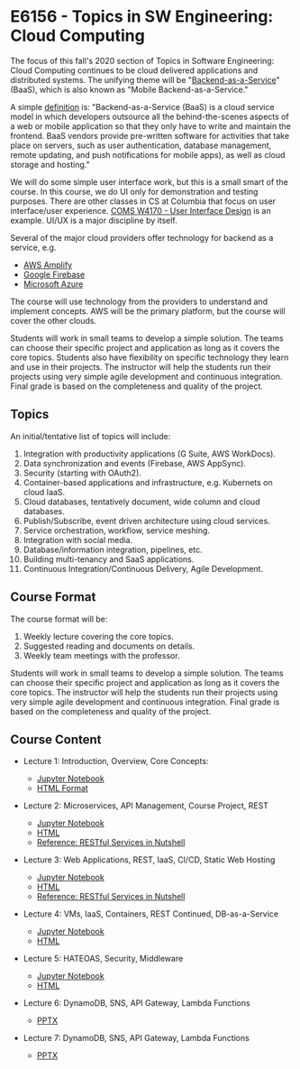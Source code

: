 
# E6156 - Topics in SW Engineering: Cloud Computing

The focus of  this fall's 2020 section of Topics in Software Engineering: Cloud Computing continues
to be cloud delivered applications and distributed systems. The unifying theme will
be "[Backend-as-a-Service](https://en.wikipedia.org/wiki/Mobile_backend_as_a_service)" (BaaS),
which is also known as "Mobile Backend-as-a-Service." 

A simple [definition](https://www.cloudflare.com/learning/serverless/glossary/backend-as-a-service-baas/) is:
"Backend-as-a-Service (BaaS) is a cloud service model in which
developers outsource all the behind-the-scenes aspects of a web or mobile application
so that they only have to write and maintain the frontend.
BaaS vendors provide pre-written software for activities that take place on servers,
such as user authentication, database management, remote updating, and push notifications
for mobile apps), as well as cloud storage and hosting." 

We will do some simple user interface work, but this is a small smart of the course.
In this course, we do UI only for demonstration and testing purposes. There are other classes in CS at Columbia
that focus on user interface/user experience.
[COMS W4170 - User Interface Design](http://coms4170.cs.columbia.edu/2020-spring/) is an example.
UI/UX is a major discipline by itself.

Several of the major cloud providers offer technology for backend as a service, e.g.
- [AWS Amplify](https://aws.amazon.com/amplify/)
- [Google Firebase](https://firebase.google.com/)
- [Microsoft Azure](https://azure.microsoft.com/en-us/solutions/mobile/)

The course will use technology from the providers to understand and implement concepts. AWS will be the primary
platform, but the course will cover the other clouds.

Students will work in small teams to develop a simple solution. The teams can choose their specific
project and application as long as it covers the core topics. Students also have flexibility on
specific technology they learn and use in their projects. The instructor will
help the students run their projects using very simple agile development and
continuous integration. Final grade is based on the completeness and quality of the project.


## Topics


An initial/tentative list of topics will include:
1. Integration with productivity applications (G Suite, AWS WorkDocs).
2. Data synchronization and events (Firebase, AWS AppSync).
3. Security (starting with OAuth2).
4. Container-based applications and infrastructure, e.g. Kubernets on cloud IaaS.
5. Cloud databases, tentatively document, wide column and cloud databases.
6. Publish/Subscribe, event driven architecture using cloud services.
7. Service orchestration, workflow, service meshing.
8. Integration with social media.
9. Database/information integration, pipelines, etc.
10. Building multi-tenancy and SaaS applications.
11. Continuous Integration/Continuous Delivery, Agile Development.

## Course Format


The course format will be:
1. Weekly lecture covering the core topics.
2. Suggested reading and documents on details.
3. Weekly team meetings with the professor.


Students will work in small teams to develop a simple solution. The teams can choose their 
specific project and application as long as it covers the core topics. The instructor will 
help the students run their projects using very simple agile development and continuous integration. 
Final grade is based on the completeness and quality of the project.

## Course Content

- Lecture 1: Introduction, Overview, Core Concepts:
    - [Jupyter Notebook](Lectures/Lecture_1/E6156-f2020-Lecture-1.ipynb)
    - [HTML Format](Lectures/Lecture_1/E6156-f2020-Lecture-1.html)
    

- Lecture 2: Microservices, API Management, Course Project, REST
    - [Jupyter Notebook](Lectures/Lecture_2/E6156-f2019-Lecture-2.ipynb)
    - [HTML](Lectures/Lecture_2/E6156-f2019-Lecture-2.html)
    - [Reference: RESTful Services in Nutshell](Lectures/Lecture_2/REST-Intro-rev3.pdf)
    

- Lecture 3: Web Applications, REST, IaaS, CI/CD, Static Web Hosting
    - [Jupyter Notebook](Lectures/Lecture_3/E6156-f2020-Lecture-3.ipynb)
    - [HTML](Lectures/Lecture_3/E6156-f2020-Lecture-3.html)
    - [Reference: RESTful Services in Nutshell](Lectures/Lecture_2/REST-Intro-rev3.pdf)
    
    
- Lecture 4: VMs, IaaS, Containers, REST Continued, DB-as-a-Service
    - [Jupyter Notebook](Lectures/Lecture_4/E6156-f2019-Lecture-4.ipynb)
    - [HTML](Lectures/Lecture_4/E6156-f2019-Lecture-4.html)
    
    
- Lecture 5: HATEOAS, Security, Middleware
    - [Jupyter Notebook](Lectures/Lecture_5/E6156-f2019-Lecture-5.ipynb)
    - [HTML](Lectures/Lecture_5/E6156-f2019-Lecture-5.html)
    
    
- Lecture 6: DynamoDB, SNS, API Gateway, Lambda Functions
    - [PPTX](Lectures/Lecture_6/Lecture_6_Dynamo_Lambda_SNS.pptx)
    
    
- Lecture 7: DynamoDB, SNS, API Gateway, Lambda Functions
    - [PPTX](Lectures/Lecture_7/Lecture_7_Dynamo_Lambda_SNS_v2.pptx)
    
